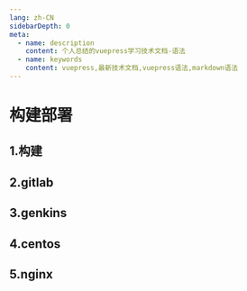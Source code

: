 ```yaml
---
lang: zh-CN
sidebarDepth: 0
meta:
  - name: description
    content: 个人总结的vuepress学习技术文档-语法
  - name: keywords
    content: vuepress,最新技术文档,vuepress语法,markdown语法
---
```


# 构建部署

## 1.构建

## 2.gitlab

## 3.genkins

## 4.centos

## 5.nginx
